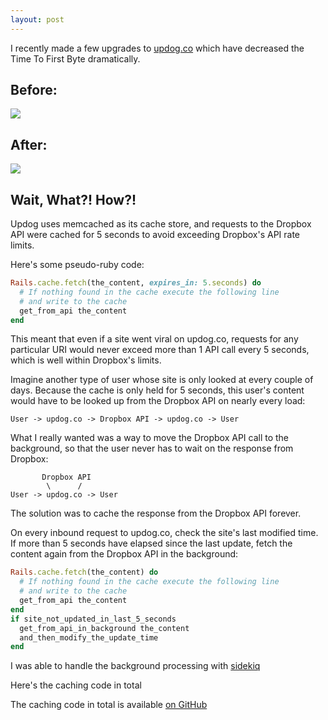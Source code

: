 ```yaml
---
layout: post
---
```


I recently made a few upgrades to [updog.co](https://updog.co/) which have decreased the Time To First Byte
dramatically.

## Before:

![](https://dl.dropbox.com/s/e0xz24r8a6chozo/Screenshot%202017-01-04%2005.30.49.png?dl=0)

## After:

![](https://dl.dropbox.com/s/m2onzm5puvw0n7p/Screenshot%202017-01-04%2005.39.47.png?dl=0)

## Wait, What?! How?!

Updog uses memcached as its cache store, and requests to the Dropbox API were cached for 5
seconds to avoid exceeding Dropbox's API rate limits.

Here's some pseudo-ruby code:

```rb
Rails.cache.fetch(the_content, expires_in: 5.seconds) do
  # If nothing found in the cache execute the following line
  # and write to the cache
  get_from_api the_content
end
```

This meant that even if a site went viral on updog.co, requests for any particular URI would
never exceed more than 1 API call every 5 seconds, which is well within Dropbox's limits.

Imagine another type of user whose site is only looked at every couple of days. Because the cache is
only held for 5 seconds, this user's content would have to be looked up from the Dropbox API on
nearly every load:

```
User -> updog.co -> Dropbox API -> updog.co -> User
```

What I really wanted was a way to move the Dropbox API call to the background, so
that the user never has to wait on the response from Dropbox:

```
       Dropbox API
        \      /
User -> updog.co -> User
```

The solution was to cache the response from the Dropbox API forever.

On every inbound request to updog.co, check the site's last modified time. If more than
5 seconds have elapsed since the last update, fetch the content again from the Dropbox
API in the background:

```rb
Rails.cache.fetch(the_content) do
  # If nothing found in the cache execute the following line
  # and write to the cache
  get_from_api the_content
end
if site_not_updated_in_last_5_seconds
  get_from_api_in_background the_content
  and_then_modify_the_update_time
end
```

I was able to handle the background processing with [sidekiq](https://github.com/mperham/sidekiq)

Here's the caching code in total

The caching code in total is available [on GitHub](https://github.com/jshawl/updog/blob/0a829523544ed3db32d036c9bbd7ea5ce2694a21/app/models/site.rb#L73-L78)
